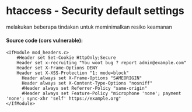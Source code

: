 # htaccess - Security default settings

melakukan beberapa tindakan untuk meminimalkan resiko keamanan

#### Source code (cors vulnerable): 

```
<IfModule mod_headers.c>
    #Header set Set-Cookie HttpOnly;Secure
    Header set x-recruiting "You woot bug ? report admin@example.com"
    Header set X-Frame-Options DENY
    Header set X-XSS-Protection "1; mode=block"
	  Header always set X-Frame-Options "SAMEORIGIN"
	  Header always set X-Content-Type-Options "nosniff"
	  #Header always set Referrer-Policy "same-origin"
	  #Header always set Feature-Policy "microphone 'none'; payment 'none'; sync-xhr 'self' https://example.org"
</IfModule>
```
